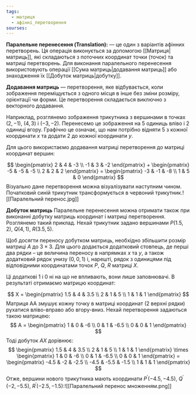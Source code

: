 ```yaml
---
tags:
  - матриця
  - афінні_перетворення
sourses:
---
```

**Паралельне перенесення (Translation):** — це один з варіантів афінних перетворень.
Ця операція виконується за допомогою [[Матриця|матриць]], які складаються з поточних координат точки (точок) та матриці перетворень. Для виконання паралельного перенесення використовують операції [[Сума матриць|додавання матриць]] або знаходження їх [[Добуток матриць|добутку]]. 

**Додавання матриць** — перетворення, яке відбувається, коли зображення переміщується з одного місця в інше без зміни розміру, орієнтації чи форми. Це перетворення складається виключно з векторного додавання.

Наприклад, розглянемо зображення трикутника з вершинами в точках $(2, -1)$, $(4, 3)$ і $(-3, -2)$. Перенесемо це зображення на 5 одиниць вліво і 2 одиниці вгору.
Графічно це означає, що нам потрібно відняти 5 з кожної координати $x$ та додати 2 до кожної координати $y$.

Для цього використаємо додавання матриці перетворення до матриці координат вершин:

$$
\begin{pmatrix} 2 & 4 & -3 \\ -1 & 3 & -2 \end{pmatrix} + \begin{pmatrix} -5 & -5 & -5 \\ 2 & 2 & 2 \end{pmatrix} = \begin{pmatrix} -3 & -1 & -8 \\ 1 & 5 & 0 \end{pmatrix}
$$
Візуально дане перетворення можна візуалізувати наступним чином. Початковий синій трикутник трансформується в червоний трикутник.![[Паралельний перенос.jpg]]

**Добуток матриць**
Паралельне перенесення можна отримати також при виконанні добутку матриць координат і матриці перетворення. Розглянемо такий приклад.
Нехай трикутник задано вершинами $P(1.5,2)$, $Q(4,1)$, $R(3.5,5)$.

Щоб досягти переносу добутком матриць, необхідно збільшити розмір матриці $A$ до $3×3$. Для цього додається додатковий стовпець, де перші два рядки – це величина переносу в напрямках $x$ та $y$, а також додатковий рядок унизу $(0, 0, 1)$ і, нарешті, рядок з одиницями під відповідними координатами точок $P$, $Q$, $R$ матриці $X$.

Ці додаткові 1 і 0 ні на що не впливають, вони лише заповнювачі. В результаті отримаємо матрицю координат:

$$
X = \begin{pmatrix} 1.5 & 4 & 3.5  \\
                    2 & 1 & 5  \\
                    1 & 1 & 1 \end{pmatrix}
$$
Матриця AA змушує кожну точку в матриці координат (2 верхні рядки) рухатися вліво-вправо або вгору-вниз. Нехай перетворення задаються такою матрицею:
$$
A = \begin{pmatrix} 1 & 0 & -6  \\
                    0 & 1 & -6.5  \\
                    0 & 0 & 1 \end{pmatrix}
$$
Тоді добуток $AX$ дорівнює:
$$
\begin{pmatrix} 1.5 & 4 & 3.5 \\ 2 & 1 & 5 \\ 1 & 1 & 1 \end{pmatrix} \times \begin{pmatrix} 1 & 0 & -6 \\ 0 & 1 & -6.5  \\ 0 & 0 & 1 \end{pmatrix} = \begin{pmatrix} -4.5 & -2 & -2.5 \\ -4.5 & -5.5 & -1.5 \\ 1 & 1 & 1 \end{pmatrix}
$$
Отже, вершини нового трикутника мають координати $P^′(−4.5,−4.5$), $Q^′(−2,−5.5)$, $R^′(−2.5,−1.5)$:![[Паралельний перенос множенням.png]]
